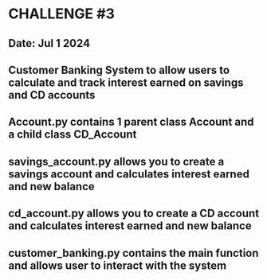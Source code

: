 # CHALLENGE #3     

## Date: Jul 1 2024

## **Customer Banking System to allow users to calculate and track interest earned on savings and CD accounts**

## **Account.py** contains 1 parent class Account and a child class CD_Account
## **savings_account.py** allows you to create a savings account and calculates interest earned and new balance
## **cd_account.py** allows you to create a CD account and calculates interest earned and new balance
## **customer_banking.py** contains the main function and allows user to interact with the system





